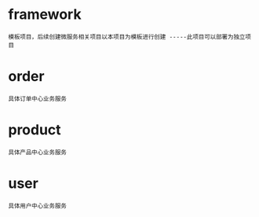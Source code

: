 # framework
    模板项目，后续创建微服务相关项目以本项目为模板进行创建 -----此项目可以部署为独立项目
# order
    具体订单中心业务服务
# product
    具体产品中心业务服务
# user
    具体用户中心业务服务